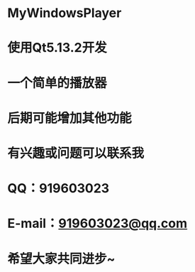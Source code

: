 # MyWindowsPlayer
# 使用Qt5.13.2开发
# 一个简单的播放器
# 后期可能增加其他功能
# 有兴趣或问题可以联系我
# QQ：919603023
# E-mail：919603023@qq.com 
# 希望大家共同进步~
